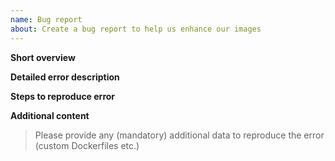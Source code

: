 ```yaml
---
name: Bug report
about: Create a bug report to help us enhance our images
---
```


**Short overview**

**Detailed error description**

**Steps to reproduce error**

**Additional content**
> Please provide any (mandatory) additional data to reproduce the error (custom Dockerfiles etc.)